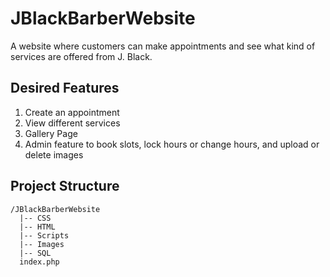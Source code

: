 # JBlackBarberWebsite
A website where customers can make appointments and see what kind of services are offered from J. Black. 

## Desired Features

1. Create an appointment
2. View different services
3. Gallery Page
4. Admin feature to book slots, lock hours or change hours, and upload or delete images

## Project Structure

```
/JBlackBarberWebsite
  |-- CSS
  |-- HTML
  |-- Scripts
  |-- Images
  |-- SQL
  index.php
```
